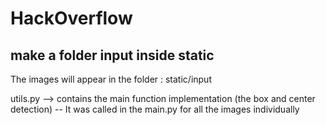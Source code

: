 # HackOverflow

## make a folder input inside static

The images will appear in the folder : static/input 

utils.py --> contains the main function implementation (the box and center detection)
          -- It was called in the main.py for all the images individually
